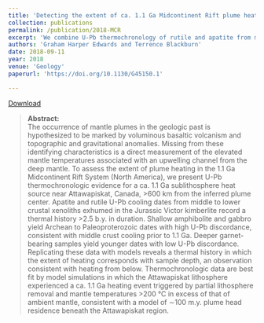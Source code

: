 ```yaml
---
title: 'Detecting the extent of ca. 1.1 Ga Midcontinent Rift plume heating using U-Pb thermochronology of the lower crust'
collection: publications
permalink: /publication/2018-MCR
excerpt: 'We combine U-Pb thermochronology of rutile and apatite from middle-to-lower crustal xenoliths form an Attawapiskat kimberlite with paired crustal thermal and Pb-production diffusion models to ascertain the timescales of plume heating beneath the Superior Craton in midwestern Canada. <i>Thermochronologic data are best fit by model simulations in which the Attawapiskat lithosphere experienced a ca. 1.1 Ga heating event triggered by partial lithosphere removal and mantle temperatures >200 °C in excess of that of ambient mantle, consistent with a model of ∼100 m.y. plume head residence beneath the Attawapiskat region.</i>'
authors: 'Graham Harper Edwards and Terrence Blackburn'
date: 2018-09-11
year: 2018
venue: 'Geology'
paperurl: 'https://doi.org/10.1130/G45150.1'

---
```


[Download](https://pubs.geoscienceworld.org/gsa/geology/article/46/10/911/548171/Detecting-the-extent-of-ca-11-Ga-Midcontinent-Rift?guestAccessKey=386072c8-2e76-4f48-a034-2d9bd19de004)

><b>Abstract:</b><br/>The occurrence of mantle plumes in the geologic past is hypothesized to be marked by voluminous basaltic volcanism and topographic and gravitational anomalies. Missing from these identifying characteristics is a direct measurement of the elevated mantle temperatures associated with an upwelling channel from the deep mantle. To assess the extent of plume heating in the 1.1 Ga Midcontinent Rift System (North America), we present U-Pb thermochronologic evidence for a ca. 1.1 Ga sublithosphere heat source near Attawapiskat, Canada, >600 km from the inferred plume center. Apatite and rutile U-Pb cooling dates from middle to lower crustal xenoliths exhumed in the Jurassic Victor kimberlite record a thermal history >2.5 b.y. in duration. Shallow amphibolite and gabbro yield Archean to Paleoproterozoic dates with high U-Pb discordance, consistent with middle crust cooling prior to 1.1 Ga. Deeper garnet-bearing samples yield younger dates with low U-Pb discordance. Replicating these data with models reveals a thermal history in which the extent of heating corresponds with sample depth, an observation consistent with heating from below. Thermochronologic data are best fit by model simulations in which the Attawapiskat lithosphere experienced a ca. 1.1 Ga heating event triggered by partial lithosphere removal and mantle temperatures >200 °C in excess of that of ambient mantle, consistent with a model of ∼100 m.y. plume head residence beneath the Attawapiskat region.
